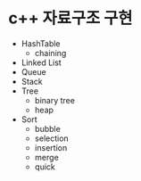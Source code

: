# c++ 자료구조 구현 
- HashTable
  - chaining
- Linked List
- Queue
- Stack
- Tree
  - binary tree
  - heap
- Sort
  - bubble
  - selection
  - insertion
  - merge
  - quick
